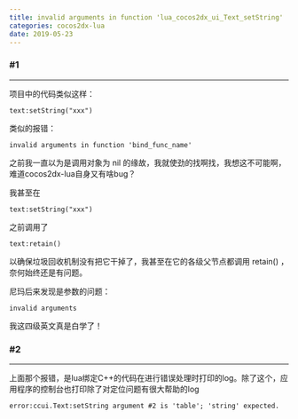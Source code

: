 ```yaml
---
title: invalid arguments in function 'lua_cocos2dx_ui_Text_setString'
categories: cocos2dx-lua
date: 2019-05-23
---
```


### #1
---

项目中的代码类似这样：

`text:setString("xxx")`

类似的报错：

`invalid arguments in function 'bind_func_name'`

之前我一直以为是调用对象为 nil 的缘故，我就使劲的找啊找，我想这不可能啊，难道cocos2dx-lua自身又有啥bug？

我甚至在

`text:setString("xxx")`

之前调用了

`text:retain()`

以确保垃圾回收机制没有把它干掉了，我甚至在它的各级父节点都调用 retain() ，奈何始终还是有问题。

尼玛后来发现是参数的问题：

`invalid arguments` 

我这四级英文真是白学了！

### #2
---

上面那个报错，是lua绑定C++的代码在进行错误处理时打印的log。除了这个，应用程序的控制台也打印除了对定位问题有很大帮助的log

`error:ccui.Text:setString argument #2 is 'table'; 'string' expected.`
